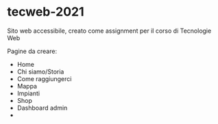 # tecweb-2021
Sito web accessibile, creato come assignment per il corso di Tecnologie Web

Pagine da creare:
- Home
- Chi siamo/Storia
- Come raggiungerci
- Mappa
- Impianti
- Shop
- Dashboard admin
- 
